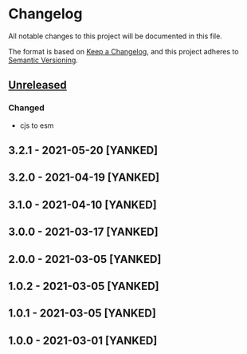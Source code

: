 # Changelog
All notable changes to this project will be documented in this file.

The format is based on [Keep a Changelog](https://keepachangelog.com/en/1.0.0/),
and this project adheres to [Semantic Versioning](https://semver.org/spec/v2.0.0.html).

## [Unreleased]
### Changed
- cjs to esm

## 3.2.1 - 2021-05-20 [YANKED]

## 3.2.0 - 2021-04-19 [YANKED]

## 3.1.0 - 2021-04-10 [YANKED]

## 3.0.0 - 2021-03-17 [YANKED]

## 2.0.0 - 2021-03-05 [YANKED]

## 1.0.2 - 2021-03-05 [YANKED]

## 1.0.1 - 2021-03-05 [YANKED]

## 1.0.0 - 2021-03-01 [YANKED]
[Unreleased]: https://github.com/geut/deluge/compare/v3.2.1...HEAD
